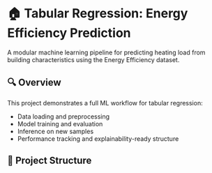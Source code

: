 # 🏠 Tabular Regression: Energy Efficiency Prediction

A modular machine learning pipeline for predicting heating load from building characteristics using the Energy Efficiency dataset.

## 🔍 Overview

This project demonstrates a full ML workflow for tabular regression:
- Data loading and preprocessing
- Model training and evaluation
- Inference on new samples
- Performance tracking and explainability-ready structure

## 📁 Project Structure

